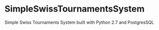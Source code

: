 # SimpleSwissTournamentsSystem
Simple Swiss Tournaments System built with Python 2.7 and PostgresSQL
